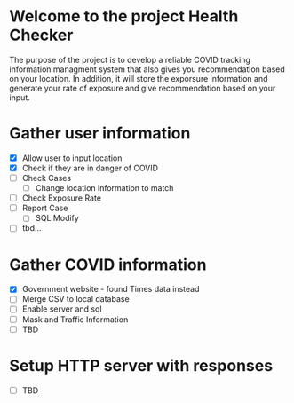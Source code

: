 # Welcome to the project Health Checker
The purpose of the project is to develop a reliable COVID tracking information managment system that also gives you recommendation based on your location. In addition, it will store the exporsure information and generate your rate of exposure and give recommendation based on your input.
# Gather user information
- [x] Allow user to input location
- [x] Check if they are in danger of COVID
- [ ] Check Cases
    - [ ] Change location information to match
- [ ] Check Exposure Rate
- [ ] Report Case
    - [ ] SQL Modify
- [ ] tbd...

# Gather COVID information
- [x] Government website - found Times data instead
- [ ] Merge CSV to local database
- [ ] Enable server and sql
- [ ] Mask and Traffic Information
- [ ] TBD

# Setup HTTP server with responses
- [ ] TBD
